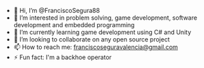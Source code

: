 - 👋 Hi, I’m @FranciscoSegura88
- 👀 I’m interested in problem solving, game development, software development and embedded programming  
- 🌱 I’m currently learning game development using C# and Unity
- 💞️ I’m looking to collaborate on any open source project
- 📫 How to reach me: franciscoseguravalencia@gmail.com
- ⚡ Fun fact: I'm a backhoe operator

<!---
FranciscoSegura88/FranciscoSegura88 is a ✨ special ✨ repository because its `README.md` (this file) appears on your GitHub profile.
You can click the Preview link to take a look at your changes.
--->
